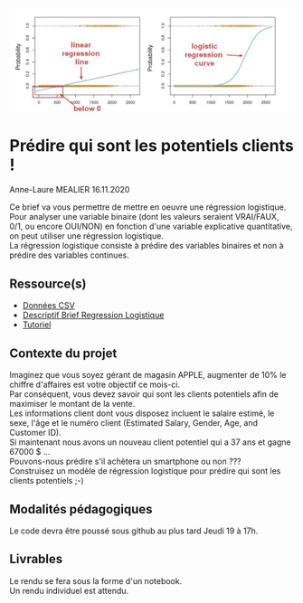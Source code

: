 ![plot](./assets/fanart.png)

# Prédire qui sont les potentiels clients !  

Anne-Laure MEALIER 16.11.2020  

Ce brief va vous permettre de mettre en oeuvre une régression logistique.  
Pour analyser une variable binaire (dont les valeurs seraient VRAI/FAUX, 0/1, ou encore OUI/NON) en fonction d'une variable explicative quantitative, on peut utiliser une régression logistique.  
La régression logistique consiste à prédire des variables binaires et non à prédire des variables continues.  

## Ressource(s)  

* [Données CSV](https://simplonline-v3-prod.s3.eu-west-3.amazonaws.com/media/file/csv/fcfb50bc-9fcf-4fab-8d9d-0873de52bdbd.csv)  
* [Descriptif Brief Regression Logistique](https://docs.google.com/document/d/1zoo1jEZe-xir7uBHVqTT3V11Ykbp8_VJJxChVzn35oA/edit?usp=sharing)  
* [Tutoriel](https://docs.google.com/document/d/1Rc66lZp1nkScf9P-4sdcz2rsB9z_pVuHPh3siR9cVXw/edit?usp=sharing)  

## Contexte du projet  

Imaginez que vous soyez gérant de magasin APPLE, augmenter de 10% le chiffre d'affaires est votre objectif ce mois-ci.  
Par conséquent, vous devez savoir qui sont les clients potentiels afin de maximiser le montant de la vente.  
Les informations client dont vous disposez incluent le salaire estimé, le sexe, l'âge et le numéro client (Estimated Salary, Gender, Age, and Customer ID).  
Si maintenant nous avons un nouveau client potentiel qui a 37 ans et gagne 67000 $ ...  
Pouvons-nous prédire s'il achètera un smartphone ou non ???  
Construisez un modèle de régression logistique pour prédire qui sont les clients potentiels ;-)  

## Modalités pédagogiques  

Le code devra être poussé sous github au plus tard Jeudi 19 à 17h.  

## Livrables  

Le rendu se fera sous la forme d'un notebook.  
Un rendu individuel est attendu.  
